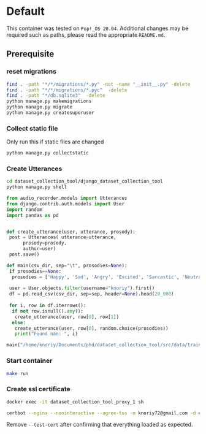 # Default

This container was tested on `Pop!_OS 20.04`.
Additional changes may be required such as paths, please read the appropriate `README.md`.

## Prerequisite

### reset migrations

``` bash
find . -path "*/*/migrations/*.py" -not -name "__init__.py" -delete
find . -path "*/*/migrations/*.pyc"  -delete
find . -path "*/db.sqlite3"  -delete
python manage.py makemigrations
python manage.py migrate
python manage.py createsuperuser
```

### Collect static file

Only run this if static files are changed

``` bash
python manage.py collectstatic
```

### Create Utterances

``` bash
cd dataset_collection_tool/django_dataset_collection_tool
python manage.py shell
```

``` python
from audio_recorder.models import Utterances
from django.contrib.auth.models import User
import random
import pandas as pd


def create_utterance(user, utterance, prosody):
 post = Utterances( utterance=utterance,
      prosody=prosody,
      author=user)
 post.save()

def main(csv_dir, sep="\t", prosodies=None):
 if prosodies==None:
  prosodies = ['Happy', 'Sad', 'Angry', 'Excited', 'Sarcastic', 'Neutral', 'Disgust', 'Surprised']
 
 user = User.objects.filter(username="knoriy").first()
 df = pd.read_csv(csv_dir, sep=sep, header=None).head(20_000)
 
 for i, row in df.iterrows():
  if not row.isnull().any():
   create_utterance(user, row[0], row[1])
  else:
   create_utterance(user, row[0], random.choice(prosodies))
   print("Found nan: ", i)

main("/home/knoriy/Documents/phd/dataset_collection_tool/src/data/train.tsv")
```

### Start container

``` bash
make run
```

### Create ssl certificate

``` bash
docker exec -it dataset_collection_tool_proxy_1 sh
```

``` bash
certbot --nginx --noninteractive --agree-tos -m knoriy72@gmail.com -d emns.knoriy.com -d www.emns.knoriy.com --redirect --test-cert
```

Remove `--test-cert` after confirming that everything loaded as expected.
